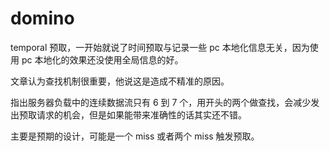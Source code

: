 # domino

temporal 预取，一开始就说了时间预取与记录一些 pc 本地化信息无关，因为使用 pc 本地化的效果还没使用全局信息的好。

文章认为查找机制很重要，他说这是造成不精准的原因。

指出服务器负载中的连续数据流只有 6 到 7 个，用开头的两个做查找，会减少发出预取请求的机会，但是如果能带来准确性的话其实还不错。

主要是预期的设计，可能是一个 miss 或者两个 miss 触发预取。
